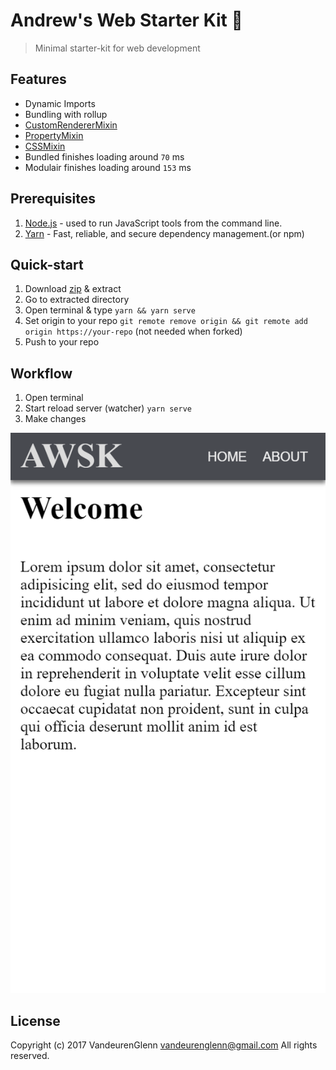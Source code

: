 # Andrew's Web Starter Kit :metal:
> Minimal starter-kit for web development

## Features
- Dynamic Imports
- Bundling with rollup
- [CustomRendererMixin][custom-renderer-mixin]
- [PropertyMixin][property-mixin]
- [CSSMixin][css-mixin]
- Bundled finishes loading around ```70``` ms
- Modulair finishes loading around ```153``` ms

## Prerequisites
1. [Node.js][node-url] - used to run JavaScript tools from the command line.
2. [Yarn][yarn-url] - Fast, reliable, and secure dependency management.(or npm)


## Quick-start
1. Download [zip][zip-url] & extract
2. Go to extracted directory
3. Open terminal & type ```yarn && yarn serve```
4. Set origin to your repo ```git remote remove origin && git remote add origin https://your-repo``` (not needed when forked)
5. Push to your repo

## Workflow
1. Open terminal
2. Start reload server (watcher) ```yarn serve```
3. Make changes

![hero-url]

## License

Copyright (c) 2017 VandeurenGlenn <vandeurenglenn@gmail.com>
All rights reserved.

[node-url]: https://nodejs.org
[yarn-url]: https://yarnpkg.com
[backed-cli-url]: https://github.com/VandeurenGlenn/backed-cli
[zip-url]: https://github.com/VandeurenGlenn/andrews-web-starter-kit/archive/master.zip
[hero-url]: hero.png
[custom-renderer-mixin]: https://github.com/VandeurenGlenn/custom-renderer-mixin
[property-mixin]: https://github.com/VandeurenGlenn/backed/src/mixins/property-mixin
[css-mixin]: https://github.com/VandeurenGlenn/backed/src/mixins/css-mixin
